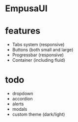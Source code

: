 # EmpusaUI


# features

- Tabs system (responsive)
- Buttons (both small and large)
- Progressbar (responsive)
- Container (including fluid)

# todo

- dropdown
- accordion
- alerts
- modals
- custom theme (dark/light)
